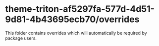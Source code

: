 # theme-triton-af5297fa-577d-4d51-9d81-4b43695ecb70/overrides

This folder contains overrides which will automatically be required by package users.
